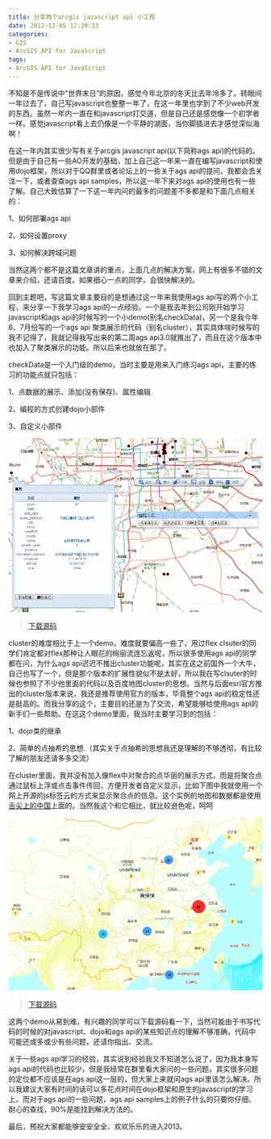 ```yaml
---
title: 分享两个arcgis javascript api 小工程
date: 2012-12-05 17:39:23
categories:
- GIS
- ArcGIS API for JavaScript
tags:
- ArcGIS API for JavaScript
---
```


不知是不是传说中“世界末日”的原因，感觉今年北京的冬天比去年冷多了。转眼间一年过去了，自己写javascript也整整一年了，在这一年里也学到了不少web开发的东西。虽然一年内一直在和javascript打交道，但是自己还是感觉像一个初学者一样。感觉javascript看上去仍像是一个平静的湖面，当你脚插进去才感觉深似海啊！

在这一年内其实很少写有关于arcgis javascript api(以下简称ags api)的代码的。但是由于自己有一些AO开发的基础，加上自己这一年来一直在编写javascript和使用dojo框架，所以对于QQ群里或者论坛上的一些关于ags api的提问，我都会去关注一下，或者查查ags api samples，所以这一年下来对ags api的使用也有一些了解。自己大致估算了一下这一年内问的最多的问题差不多都是和下面几点相关的：

1、如何部署ags api

2、如何设置proxy

3、如何解决跨域问题

当然这两个都不是这篇文章讲的重点，上面几点的解决方案，网上有很多不错的文章来介绍，还请百度。如果细心一点的同学，会很快解决的。

回到主题吧，写这篇文章主要目的是想通过这一年来我使用ags api写的两个小工程，来分享一下我学习ags api的一点经验。一个是我去年到公司刚开始学习javascript和ags api的时候写的一个小demo(别名checkData)，另一个是我今年6、7月份写的一个ags api 聚类展示的代码（别名cluster），其实具体啥时候写的我不记得了，我就记得我写出来的第二周ags api3.0就推出了，而且在这个版本中也加入了聚类展示的功能。所以后来也就放在那了。

checkData是一个入门级的demo，当时主要是用来入门练习ags api，主要的练习的功能点就只包括：

1、点数据的展示、添加(没有保存)、属性编辑

2、编程的方式创建dojo小部件

3、自定义小部件

![checkData](images/2012/checkData.png)

> [下载源码](https://github.com/steeeeps/checkData "点击下载 checkData 源码")

cluster的难度相比于上一个demo，难度就要偏高一些了，用过flex clsuter的同学们肯定都对flex那种让人眼花的绚丽流连忘返呢，所以很多使用ags api的同学都在问，为什么ags api迟迟不推出cluster功能呢，其实在这之前国外一个大牛，自己也写了一个，但是那个版本的扩展性貌似不是太好，所以我在写clsuter的时候也参照了不少他里面的代码以及百度地图cluster的思想。当然与后面esri官方推出的cluster版本来说，我还是推荐使用官方的版本，毕竟整个ags api的稳定性还是挺高的。而我分享的这个，主要目的还是为了交流，希望能够给使用ags api的新手们一些帮助。在这这个demo里面，我当时主要学习到的包括：

1、dojo类的继承

2、简单的点抽希的思想.（其实关于点抽希的思想我还是理解的不够透彻，有比较了解的朋友还请多多交流）

在cluster里面，我并没有加入像flex中对聚合的点华丽的展示方式，而是将聚合点通过鼠标上浮或点击事件传回，方便开发者自定义显示，比如下图中我就使用一个网上开源的js标签云的方式来显示聚合点的信息。这个实例的地图和数据都是使用[舌尖上的中国](http://tm.arcgisonline.cn:8038/App101/A_Bite_Of_China/ "舌尖上的中国")上面的。当然我这个和它相比，就比较逊色呢，呵呵

![cluster](/images/2012/cluster.png)

> [下载源码](https://github.com/steeeeps/cluster "点击下载cluster 源码")

这两个demo从易到难，有兴趣的同学可以下载源码看一下，当然可能由于书写代码的时候的对javascript、dojo和ags api的某些知识点的理解不够准确，代码中可能还或多或少有些问题，还请你指出、交流。

关于一些ags api学习的经验，其实说到经验我又不知道怎么说了，因为我本身写ags api的代码也比较少，但是我经常在群里看大家问的一些问题，其实很多问题的定位都不应该是在ags api这一层的，但大家上来就问ags api里该怎么解决。所以我建议大家有时间的话可以多花点时间在dojo框架和原生的javascript的学习上。而对于ags api的一些问题，ags api samples上的例子什么的只要你仔细、耐心的查找，90%是能找到解决方法的。

最后，预祝大家都能够安安全全、欢欢乐乐的进入2013。

